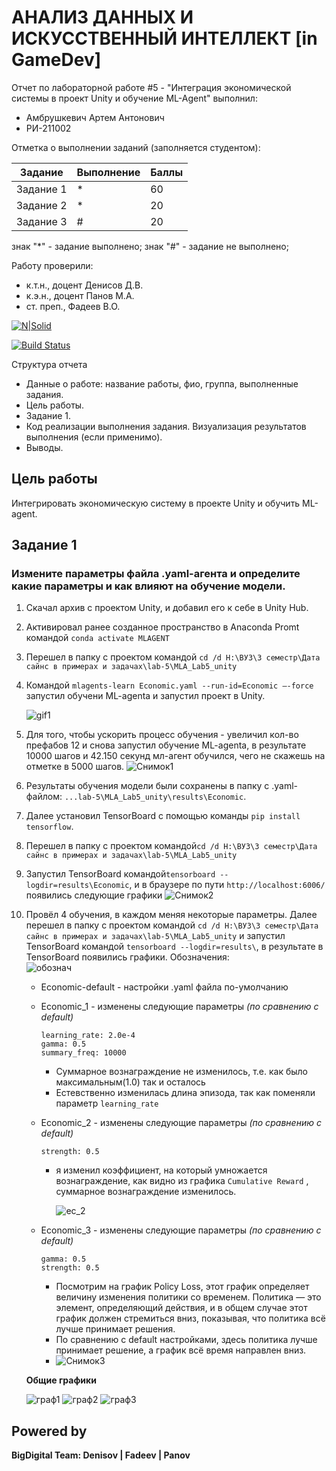 # АНАЛИЗ ДАННЫХ И ИСКУССТВЕННЫЙ ИНТЕЛЛЕКТ [in GameDev]
Отчет по лабораторной работе #5 - "Интеграция экономической системы в проект Unity и обучение ML-Agent" выполнил:
- Амбрушкевич Артем Антонович
- РИ-211002

Отметка о выполнении заданий (заполняется студентом):

| Задание | Выполнение | Баллы |
| ------ | ------ | ------ |
| Задание 1 | * | 60 |
| Задание 2 | * | 20 |
| Задание 3 | # | 20 |

знак "*" - задание выполнено; знак "#" - задание не выполнено;

Работу проверили:
- к.т.н., доцент Денисов Д.В.
- к.э.н., доцент Панов М.А.
- ст. преп., Фадеев В.О.

[![N|Solid](https://cldup.com/dTxpPi9lDf.thumb.png)](https://nodesource.com/products/nsolid)

[![Build Status](https://travis-ci.org/joemccann/dillinger.svg?branch=master)](https://travis-ci.org/joemccann/dillinger)

Структура отчета

- Данные о работе: название работы, фио, группа, выполненные задания.
- Цель работы.
- Задание 1.
- Код реализации выполнения задания. Визуализация результатов выполнения (если применимо).
- Выводы.

## Цель работы
Интегрировать экономическую систему в проекте Unity и обучить ML-agent.

## Задание 1
### Измените параметры файла .yaml-агента и определите какие параметры и как влияют на обучение модели.  
1. Скачал архив с проектом Unity, и добавил его к себе в Unity Hub.  
2. Активировал ранее созданное пространство в Anaconda Promt командой ``` conda activate MLAGENT ```
3. Перешел в папку с проектом командой ``` cd /d H:\ВУЗ\3 семестр\Дата сайнс в примерах и задачах\lab-5\MLA_Lab5_unity ```  
4. Командой ``` mlagents-learn Economic.yaml --run-id=Economic –-force ``` запустил обучени ML-agenta и запустил проект в Unity.  

    ![gif1](https://user-images.githubusercontent.com/97295011/204089276-5f048423-081a-41bb-9e8f-fe37de71e4ee.gif)  
5. Для того, чтобы ускорить процесс обучения - увеличил кол-во префабов 12 и снова запустил обучение ML-agenta, в результате 10000 шагов и 42.150 секунд мл-агент обучился, чего не скажешь на отметке в 5000 шагов.
    ![Снимок1](https://user-images.githubusercontent.com/97295011/204089547-fcdd48f8-0a4d-430c-985c-73b72fdb73cc.PNG)
6. Результаты обучения модели были сохранены в папку с .yaml-файлом: ```...lab-5\MLA_Lab5_unity\results\Economic```.  
7. Далее установил TensorBoard с помощью команды ``` pip install tensorflow ```.  
8. Перешел в папку с проектом командой``` cd /d H:\ВУЗ\3 семестр\Дата сайнс в примерах и задачах\lab-5\MLA_Lab5_unity ```
9. Запустил TensorBoard командой``` tensorboard --logdir=results\Economic ```, и в браузере по пути ```http://localhost:6006/``` появились следующие графики
    ![Снимок2](https://user-images.githubusercontent.com/97295011/204091381-73d443fe-0ad5-4695-8899-d814951857ff.PNG)
10. Провёл 4 обучения, в каждом меняя некоторые параметры. Далее перешел в папку с проектом командой ```cd /d H:\ВУЗ\3 семестр\Дата сайнс в примерах и задачах\lab-5\MLA_Lab5_unity``` и запустил TensorBoard командой ``` tensorboard --logdir=results\ ```, в результате в TensorBoard появились графики.
    Обозначения:  
    ![обознач](https://user-images.githubusercontent.com/97295011/204100368-bf115921-cec6-413c-a4b2-b1341ea7f859.PNG)
    * Economic-default - настройки .yaml файла по-умолчанию
    * Economic_1 - изменены следующие параметры *(по сравнению с default)*
        ``` 
        learning_rate: 2.0e-4
        gamma: 0.5
        summary_freq: 10000
        ```
        * Суммарное вознаграждение не изменилось, т.е. как было максимальным(1.0) так и осталось
        * Естевственно изменилась длина эпизода, так как поменяли параметр ``` learning_rate ```
    * Economic_2 - изменены следующие параметры *(по сравнению с default)*
        ```
        strength: 0.5
        ```  
        * я изменил коэффициент, на который умножается вознаграждение, как видно из графика ```Cumulative Reward``` , суммарное вознаграждение изменилось.  
       
            ![ec_2](https://user-images.githubusercontent.com/97295011/204100485-4223589d-8913-4242-b05c-34e9beffc49e.PNG)

    * Economic_3 - изменены следующие параметры *(по сравнению с default)*
        ```
        gamma: 0.5
        strength: 0.5
        ```
        * Посмотрим на график Policy Loss, этот график определяет величину изменения политики со временем. Политика — это элемент, определяющий действия, и в общем случае этот график должен стремиться вниз, показывая, что политика всё лучше принимает решения.
        * По сравнению с default настройками, здесь политика лучше принимает решение, а график всё время направлен вниз.
        * ![Снимок3](https://user-images.githubusercontent.com/97295011/204100175-d78145b2-54a1-4a92-bfc3-97dfee9b63ae.PNG)  
        
    **Общие графики**  
    
    ![граф1](https://user-images.githubusercontent.com/97295011/204100354-c429b0f9-e7e7-49f6-920d-78d1419969c5.PNG)
    ![граф2](https://user-images.githubusercontent.com/97295011/204100357-25a9d22d-4142-4457-903d-329ae5d82b41.PNG)
    ![граф3](https://user-images.githubusercontent.com/97295011/204100361-3818211e-7417-47a9-9fce-1b8696b1c0a5.PNG)



## Powered by
**BigDigital Team: Denisov | Fadeev | Panov**
